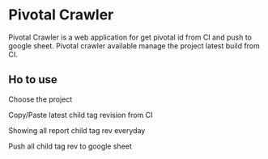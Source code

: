 # Pivotal Crawler

Pivotal Crawler is a web application for get pivotal id from CI and push to google sheet. Pivotal crawler available manage the project latest build from CI.

## Ho to use

Choose the project

Copy/Paste latest child tag revision from CI

Showing all report child tag rev everyday

Push all child tag rev to google sheet
